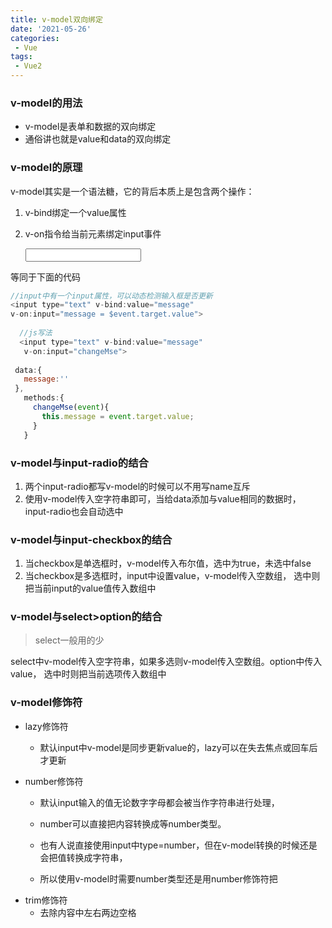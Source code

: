 ```yaml
---
title: v-model双向绑定
date: '2021-05-26'
categories:
 - Vue
tags:
 - Vue2
---
```


### v-model的用法

* v-model是表单和数据的双向绑定  
* 通俗讲也就是value和data的双向绑定  

### v-model的原理
v-model其实是一个语法糖，它的背后本质上是包含两个操作：  

1. v-bind绑定一个value属性  
2. v-on指令给当前元素绑定input事件  


	<input type="text" v-model="message">
等同于下面的代码

```js
//input中有一个input属性，可以动态检测输入框是否更新
<input type="text" v-bind:value="message" 
v-on:input="message = $event.target.value">
  
  //js写法
  <input type="text" v-bind:value="message" 
   v-on:input="changeMse">
     
 data:{
   message:''
 },
   methods:{
     changeMse(event){
       this.message = event.target.value;
     }
   }
```

### v-model与input-radio的结合

  1. 两个input-radio都写v-model的时候可以不用写name互斥
  2. 使用v-model传入空字符串即可，当给data添加与value相同的数据时，input-radio也会自动选中

### v-model与input-checkbox的结合

  1. 当checkbox是单选框时，v-model传入布尔值，选中为true，未选中false
  2. 当checkbox是多选框时，input中设置value，v-model传入空数组，
	 选中则把当前input的value值传入数组中
### v-model与select>option的结合

> select一般用的少  

select中v-model传入空字符串，如果多选则v-model传入空数组。option中传入value，
  选中时则把当前选项传入数组中  

### v-model修饰符

- lazy修饰符  
  - 默认input中v-model是同步更新value的，lazy可以在失去焦点或回车后才更新  



- number修饰符  

  - 默认input输入的值无论数字字母都会被当作字符串进行处理，

  - number可以直接把内容转换成等number类型。  
  - 也有人说直接使用input中type=number，但在v-model转换的时候还是会把值转换成字符串，
  - 所以使用v-model时需要number类型还是用number修饰符把



+ trim修饰符  
  - 去除内容中左右两边空格

